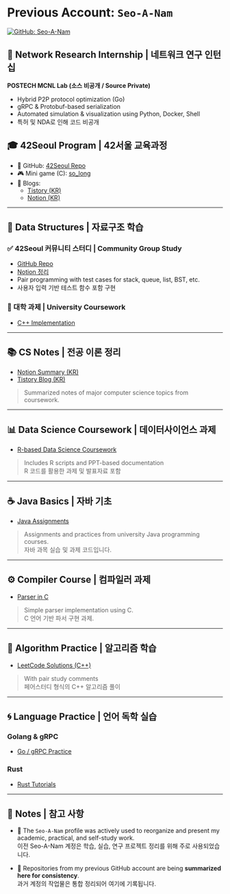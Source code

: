 # Previous Account: `Seo-A-Nam`
[![GitHub: Seo-A-Nam](https://img.shields.io/badge/GitHub-Seo--A--Nam-181717?logo=github&style=flat-square)](https://github.com/Seo-A-Nam)

## 🔬 Network Research Internship | 네트워크 연구 인턴십

**POSTECH MCNL Lab (소스 비공개 / Source Private)**  
- Hybrid P2P protocol optimization (Go)  
- gRPC & Protobuf-based serialization  
- Automated simulation & visualization using Python, Docker, Shell  
- 특허 및 NDA로 인해 코드 비공개  


## 🎓 42Seoul Program | 42서울 교육과정

- 📌 GitHub: [42Seoul Repo](https://github.com/Seo-A-Nam/42Seoul)  
- 🎮 Mini game (C): [so_long](https://github.com/Seo-A-Nam/42_so_long)  
- 📝 Blogs:  
  - [Tistory (KR)](https://nsa901.tistory.com/category/IT/42Seoul)  
  - [Notion (KR)](https://educated-tarsier-f16.notion.site/42Seoul-6f6e2c118e0349ceb6388f675d8bd09b?pvs=4)

---

## 🧱 Data Structures | 자료구조 학습

### ✅ 42Seoul 커뮤니티 스터디 | Community Group Study

- [GitHub Repo](https://github.com/Seo-A-Nam/data_structure)  
- [Notion 정리](https://educated-tarsier-f16.notion.site/42-0bf133032f0043afade2a50541b6a48b?pvs=4)  
- Pair programming with test cases for stack, queue, list, BST, etc.  
- 사용자 입력 기반 테스트 함수 포함 구현

### 📘 대학 과제 | University Coursework

- [C++ Implementation](https://github.com/Seo-A-Nam/school_Data-Structure)

---

## 📚 CS Notes | 전공 이론 정리

- [Notion Summary (KR)](https://educated-tarsier-f16.notion.site/c7ee525768c7470a8f3117cb93a8bda6?pvs=4)
- [Tistory Blog (KR)](https://nsa901.tistory.com/)  
> Summarized notes of major computer science topics from coursework.

---

## 📊 Data Science Coursework | 데이터사이언스 과제

- [R-based Data Science Coursework](https://github.com/Seo-A-Nam/kau_data_science)  
> Includes R scripts and PPT-based documentation  
> R 코드를 활용한 과제 및 발표자료 포함

---

## ☕ Java Basics | 자바 기초

- [Java Assignments](https://github.com/Seo-A-Nam/school-JAVA)  
> Assignments and practices from university Java programming courses.  
> 자바 과목 실습 및 과제 코드입니다.

---

## ⚙️ Compiler Course | 컴파일러 과제

- [Parser in C](https://github.com/Seo-A-Nam/kau-compiler)  
> Simple parser implementation using C.  
> C 언어 기반 파서 구현 과제.

---

## 🧠 Algorithm Practice | 알고리즘 학습

- [LeetCode Solutions (C++)](https://github.com/Seo-A-Nam/Study_pair/tree/main/senam)  
> With pair study comments  
> 페어스터디 형식의 C++ 알고리즘 풀이

---

## 🌀 Language Practice | 언어 독학 실습

### Golang & gRPC

- [Go / gRPC Practice](https://github.com/Seo-A-Nam/ETC)

### Rust

- [Rust Tutorials](https://github.com/Seo-A-Nam/RUST_practice)

---


## 📝 Notes | 참고 사항

- 🔸 The `Seo-A-Nam` profile was actively used to reorganize and present my academic, practical, and self-study work.  
  이전 Seo-A-Nam 계정은 학습, 실습, 연구 프로젝트 정리를 위해 주로 사용되었습니다.

- 🔸 Repositories from my previous GitHub account are being **summarized here for consistency**.  
  과거 계정의 작업물은 통합 정리되어 여기에 기록됩니다.
